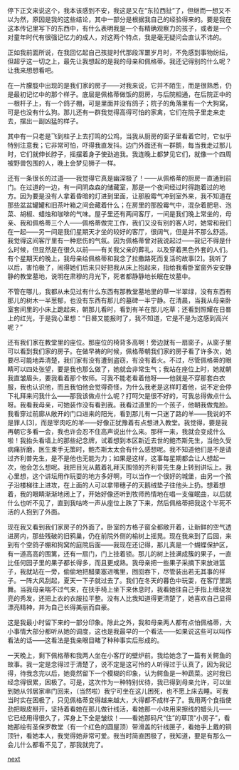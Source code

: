 
停下正文来说这个，我本该感到不安，我这是又在“东拉西扯”了，但继而一想又不以为然，原因是我的这些结论，其中一部分是根据我自己的经验得来的。要是我在这本传记里写下的东西中，有什么表明我是一个有精确观察力的孩子，或者是一个对童年时代有很强记忆力的成人，对这两个特点，我是毫无疑问会直认不讳的。

正如我前面所说，在我回忆起自己孩提时代那段浑噩岁月时，不免感到事物纷纭，但超乎这一切之上，最先让我想起的是我的母亲和佩格蒂。我还记得别的什么呢？让我来想想看吧。

在一片朦胧中出现的是我们家的房子——对我来说，它并不陌生，而是很熟悉，仍是最初记忆中的那个样子。底层是佩格蒂做饭的厨房，与后院相通，在后院正中的一根杆子上，有一个鸽子棚，可是里面并没有鸽子；院子的角落里有一个大狗窝，可是也没有什么狗。那儿还有一群我觉得高得可怕的家禽，它们在院子里走来走去，摆出一副凶猛的样子。

其中有一只老是飞到柱子上去打鸣的公鸡，当我从厨房的窗子里看着它时，它似乎特别注意我；它非常可怕，吓得我直发抖。边门外面还有一群鹅，每当我走过那儿时，它们就伸长脖子，摇摆着身子使劲追我。我连晚上都梦见它们，就像一个四周被野兽包围的人，晚上会梦见狮子一样。

还有一条很长的过道——我觉得它真是幽深极了！——从佩格蒂的厨房一直通到前门。在过道的一边，有一间阴森森的储藏室，那是一个夜间经过时得跑着过的地方。因为要是没有人拿着昏暗的灯进到里面，让那股霉气冲到室外来，我不知道在那些盆盆罐罐和旧茶叶箱之间会藏着什么；在房里的那股霉气中，混杂着肥皂、泡菜、胡椒、蜡烛和咖啡的气味。屋子里还有两间客厅，一间是我们晚上常坐的，母亲、我和佩格蒂三个人——佩格蒂做完工作，我们又没有别的客人时，她常和我们在一起——另一间是我们星期天才坐的较好的客厅，很阔气，但是并不那么舒适。我觉得这间客厅里有一种悲伤的气氛。因为佩格蒂曾对我说起过——我记不得是什么时候，但显然是在很久以前——有关我父亲的葬礼，以及穿着黑色外套的人们。有个星期天的晚上，我母亲给佩格蒂和我念了拉撒路死而复活的故事[2]。我听了以后，害怕极了，闹得她们后来只好把我从床上抱起来，指给我看卧室窗外安安静静的教堂墓地，说明在肃穆的月光下，死者都静静地长眠在坟墓中。

不管在哪儿，我都从未见过有什么东西有那教堂墓地里的草一半翠绿，没有东西有那儿的树木一半葱郁，也没有东西有那儿的墓碑一半宁静。在清晨，当我从母亲卧室套间里的小床上跪起来，朝那儿看时，看到有羊在那儿吃草；还看到照耀在日晷上的红光，于是我心里想：“日晷又能报时了，我不知道，它是不是为这感到高兴呢？”

还有我们家在教堂里的座位。那座位的椅背多高啊！旁边就有一扇窗子，从窗子里可以看到我们家的房子。在做早祷的时候，佩格蒂朝我们家的房子看了许多次，她要尽可能地弄清楚，我们家有没有遭到盗窃，有没有着火。不过，尽管佩格蒂的眼睛可以四处张望，要是我也那么做了，她就会非常生气；我站在座位上时，她就朝我直皱眉头，要我看着那个牧师。可我不能老看着他呀——他就是不穿那套白衣服，我也认识他，而且我怕他会觉得奇怪，为什么我老是这样盯着他，说不定会停下礼拜来问我什么——那我该做点什么呢？打呵欠是很不好的，可我总得做点什么呀。我看我母亲，可她装作没有看到我。我看过道里的一个孩子，他朝我做鬼脸。我看穿过前廊从敞开的门口进来的阳光，看到那儿有一只迷了路的羊——我说的不是罪人[3]，而是宰肉吃的羊——好像正犹豫着有点想进入教堂。我觉得，要是我再朝它多看一会，我也许会忍不住高声说出什么来。那样一来，我就会变成什么啦！我抬头看墙上的那些纪念牌，试着想到本区新近去世的鲍杰斯先生，当他久受病痛折磨，医生束手无策时，鲍杰斯太太会有什么感想呢。我不知道他们是不是请过齐利普先生，是不是他也无能为力；如果是这样，这事每星期都会让人想起一次，他会怎么想呢。我把目光从戴着礼拜天围领的齐利普先生身上转到讲坛上。我心里想，这个讲坛用作玩耍的地方多好啊，可以当作一个很好的城堡，由另一个孩子沿楼梯往上进攻，在上面的人可以拿带穗子的天鹅绒垫子往他头上扔。想着想着，我的眼睛渐渐地闭上了，开始好像还听到牧师热情地在唱一支催眠曲，以后就什么也听不见了，直到我咕咚一声从座位上跌了下来，然后佩格蒂把我这个半死不活的人抱到了外面。

现在我又看到我们家房子的外面了。卧室的方格子窗全都敞开着，让新鲜的空气透进房内，那些残破的旧鸦巢，仍在前院外侧的榆树上摇晃。现在我来到了后园，来到有个空鸽子棚和狗窝的庭院后面——我现在还记得，那儿真是一个蝴蝶保护区，有一道高高的围篱，还有一扇门，门上挂着锁。那儿的树上挂满成簇的果子，一直比任何园子里的果子都长得多，而且更成熟。我母亲把一些果子采摘下来放进篮子，我就站在一旁，偷偷地把醋栗塞进嘴里，囫囵吞下，尽管装出若无其事的样子。一阵大风刮起，夏天一下子就过去了。我们在冬天的暮色中玩耍，在客厅里跳舞。当我母亲喘不过气来，在扶手椅上坐下来休息时，我看她往自己手指上缠绕发亮的秀发，还把上衣的衣服拉平整。没有人比我知道得更清楚了，她喜欢自己显得漂亮精神，并为自己长得美丽而自豪。

这是我最小时留下来的一部分印象。除此之外，我和母亲两人都有点怕佩格蒂，大小事情大部分都听从她的调度，这也是我最早的一个看法——如果说这些可以叫作看法的话——这看法是我亲眼目睹了种种事实后形成的。

一天晚上，剩下佩格蒂和我两人坐在小客厅的壁炉前。我给她念了一篇有关鳄鱼的故事。我一定是念得过于清楚了，说不定是这可怜的人听得过于认真了，因为我记得，待我念完以后，她竟然留下一个模糊的印象，认为鳄鱼是一种蔬菜。这时我已经念得很累，困极了。可是，这次作为一种特别优待，我已得到母亲允许，可以坐到她从邻居家串门回来，（当然啦）我宁可坐在这儿困死，也不愿上床去睡。可我当时实在困极了，只见佩格蒂变得越来越大，大得都不成样子了。我用两个食指使劲把眼皮掰开，坚持着看她在那儿做针线活，看她那一小块用来擦线的蜡头儿——它已经用得很久了，浑身上下全是皱纹！——看她那码尺“住”的草顶“小房子”，看她那绘有圣保罗教堂（有一个红色的圆屋顶）带滑盖的针线匣子，看她手上戴的铜顶针，看她本人，我觉得她非常可爱。我当时简直困极了，我知道，要是有那么一会儿什么都看不见了，那我就完了。

[next](page25.md)